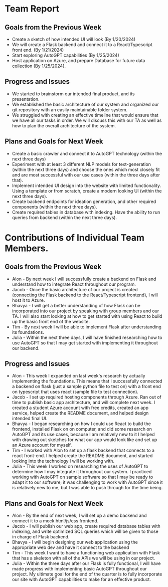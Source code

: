 # Team Report
## Goals from the Previous Week
* Create a sketch of how intended UI will look (By 1/20/2024)
* We will create a Flask backend and connect it to a React/Typescript front end. (By 1/21/2024)
* Start exploring AutoGPT capabilities (By 1/25/2024)
* Host application on Azure, and prepare Database for future data collection (By 1/25/2024).

## Progress and Issues
* We started to brainstorm our intended final product, and its presentation.
* We established the basic architecture of our system and organized our git repository with an easily maintainable folder system.
* We struggled with creating an effective timeline that would ensure that we have all our tasks in order. We will discuss this with our TA as well as how to plan the overall architecture of the system. 

## Plans and Goals for Next Week
* Create a basic crawler and connect it to AutoGPT technology (within the next three days)
* Experiment with at least 3 different NLP models for text-generation (within the next three days) and choose the ones which most closely fit and are most successful with our use cases (within the three days after that). 
* Implement intended UI design into the website with limited functionality. Using a template or from scratch, create a modern looking UI (within the next three days). 
* Create backend endpoints for ideation generation, and other required components (within the next three days). 
* Create required tables in database with indexing. Have the ability to run queries from backend (within the next three days). 





# Contributions of Individual Team Members.
## Goals from the Previous Week
* Alon - By next week I will successfully create a backend on Flask and understand how to integrate React throughout our program.
* Jacob - Once the basic architecture of our project is created (connecting the Flask backend to the React/Typescript frontend), I will host it to Azure.
* Bhavya - I will get a better understanding of how Flask can be incorporated into our project by speaking with group members and our TA. I will also start looking at how to get started with using React to build up the basic front end of the website.
* Tim - By next week I will be able to implement Flask after understanding its foundations.
* Julia - Within the next three days, I will have finished researching how to use AutoGPT so that I may get started with implementing it throughout our backend.

## Progress and Issues
* Alon - This week I expanded on last week's research by actually implementing the foundations. This means that I successfully connected a backend on flask (just a sample python file to test on) with a front end on typescript that uses react (sample file to test connection). 
* Jacob - I set up required hosting components through Azure. Ran out of time to publish basic app architecture, and will complete next week. I created a student Azure account with free credits, created an app service, helped create the README document, and helped design intended final UI.
* Bhavya - I began researching on how I could use React to build the frontend, installed Flask on on computer, and did some research on AutoGPT and its use cases, because I am relatively new to it I helped with drawing out sketches for what our app would look like and set up an Azure account for myself.
* Tim -  I worked with Alon to set up a flask backend that connects to a react front-end. I helped create the README document, and started looking into the technology I will be working with.
* Julia - This week I worked on researching the uses of AutoGPT to determine how I may integrate it throughout our system. I practiced working with AutoGPT on sample software so that I may be ready to adapt it to our software; it was challenging to work with AutoGPT since it is relatively new to me, but I was able to push through for the time being.


## Plans and Goals for Next Week
* Alon - By the end of next week, I will set up a demo backend and connect it to a mock html/js/css frontend.
* Jacob - I will publish our web app, create required database tables with indexing, and write optimized SQL queries which will be given to those in charge of Flask backend.
* Bhavya - I will begin designing our web application using the appropriate web dev and have it connect to the backend 
* Tim - This week I want to have a functioning web application with Flask that has a skeleton with all of the APIs we will be using in our project.
* Julia - Within the three days after our Flask is fully functional, I will have made progress with implementing basic AutoGPT throughout our project. My ultimate goal for the end of the quarter is to fully incorporate our site with AutoGPT capabilities to make for an effective product.
